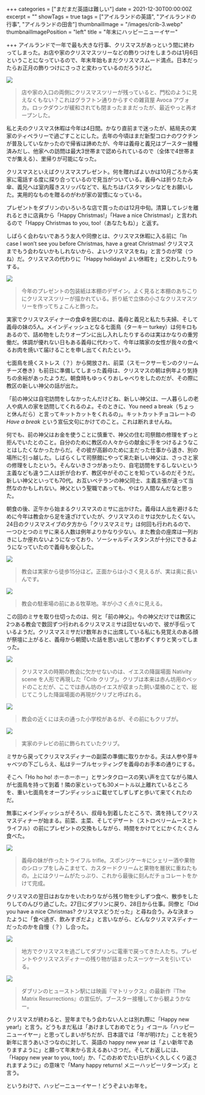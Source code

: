 +++
categories = ["まだまだ英語は難しい"]
date = 2021-12-30T00:00:00Z
excerpt = ""
showTags = true
tags = ["アイルランドの英語", "アイルランドの行事", "アイルランドの田舎"]
thumbnailImage = "/images/crib-3.webp"
thumbnailImagePosition = "left"
title = "年末にハッピーニューイヤー"

+++
アイルランドで一年で最も大きな行事、クリスマスがあっという間に終わってしまった。お店や家のクリスマスツリーなどの飾りつけをしまうのは1月6日ということになっているので、年末年始もまだクリスマスムード満点。日本だったらお正月の飾りつけにさっさと変わっているのだろうけど。

<!--more-->

![](/images/avoca-christmas.webp)

> 店や家の入口の両側にクリスマスツリーが残っていると、門松のように見えなくもない？これはグラフトン通りからすぐの雑貨屋 Avoca アヴォカ。ロックダウンが緩和されても閉まったままだったが、最近やっと再オープンした。

私と夫のクリスマス休暇は今年は4日間。かなり直前まで迷ったが、結局夫の実家のティペラリーで過ごすことにした。去年の今頃はまだ新型コロナのワクチンが普及していなかったので帰省は諦めたが、今年は義母と義兄はブースター接種済みだし、他家への訪問は最大3世帯まで認められているので（全体で4世帯までが集える）、里帰りが可能になった。

クリスマスといえばクリスマスプレゼント。何を贈ればよいかは10月ごろから実家に電話する度に探り合っているので見当がついている。義母へは折りたたみ傘、義兄へは室内履きスリッパなどで、私たちはパスタマシンなどをお願いした。実用的なものを贈るのがわが家の習慣になっている。

プレゼントをダブリンのいろいろな店で買ったのは12月中旬。清算してレジを離れるときに店員から「Happy Christmas!」「Have a nice Christmas!」と言われるので「Happy Christmas to you, too!（あなたもね）」と返す。

しばらく会わないであろう友人や同僚とは、クリスマス休暇に入る前に「In case I won’t see you before Christmas, have a great Christmas! クリスマスまでもう会わないかもしれないから、よいクリスマスをね」と言うのが常（つね）だ。クリスマスの代わりに「Happy holidays! よい休暇を」と交わしたりもする。

![](/images/christmas-gifts.webp)

> 今年のプレゼントの包装紙は本棚のデザイン。よく見ると本棚のあちこりにクリスマスツリーが描かれている。折り紙で立体の小さなクリスマスツリーを作ってちょこんと飾った。

実家でクリスマスディナーの食卓を囲むのは、義母と義兄と私たち夫婦、そして義母の妹の5人。メインディッシュとなる七面鳥（ターキー turkey）は何キロもあるので、詰め物をしたりオーブンに出し入れしたりするのは実はかなりの重労働だ。体調が優れない日もある義母に代わって、今年は隣家の女性が我々の食べるお肉を焼いて届けることを申し出てくれたという。

七面鳥を焼くストレス（？）から開放され、前菜（スモークサーモンのクリームチーズ巻き）も前日に準備してしまった義母は、クリスマスの朝は例年より気持ちの余裕があったようだ。朝食時もゆっくりおしゃべりをしたのだが、その際に教区の新しい神父の話が出た。

「前の神父は自宅訪問をしなかったんだけどね、新しい神父は、一人暮らしの老人や病人の家を訪問してくれるのよ。そのときに、You need a break（ちょっと休んだら）と言ってキットカットをくれるの」。キットカットチョコレートの _Have a break_ という宣伝文句にかけてのこと。これは断れませんね。

何でも、前の神父はお金を使うことに慎重で、神父の住む司祭館の修理をずっと拒んでいたとのこと。自分のために教区の人々からの献金に手をつけるようなことはしたくなかったからだ。その彼が高齢のために主だった仕事から退き、別の場所に引っ越した。しばらくして司祭館にやって来た新しい神父は、さっさと家の修理をしたという。そんないきさつがあったり、自宅訪問をするしないという主義なども違う二人は折が合わず、教区中がそのことを知っているのだそうだ。新しい神父といっても70代。お互いベテランの神父同士、主義主張が違って当然なのかもしれない。神父という聖職であっても、やはり人間なんだなと思った。

朝食の後、正午から始まるクリスマスのミサに出かけた。義母は人出を避けるために今年は教会から足を遠ざけていたが、クリスマスのミサは欠かしたくない。24日のクリスマスイブの夕方から「クリスマスミサ」は何回も行われるので、一つひとつのミサに来る人数は例年よりかなり少ない。また教会の座席は一列おきにしか座れないようになっており、ソーシャルディスタンスが十分にできるようになっていたので義母も安心した。

![](/images/inch-church.webp)

> 教会は実家から徒歩15分ほど。正面からは小さく見えるが、実は奥に長いんです。

![](/images/inch-church-2.webp)

> 教会の駐車場の前にある牧草地。羊が小さく点々に見える。

この回のミサを取り仕切ったのは、何と「前の神父」。今の神父だけでは教区に2つある教会で数回ずつ行われるクリスマスミサは回せないので、彼が手伝っているようだ。クリスマスミサだけ数年おきに出席している私にも見覚えのある顔が祭壇に上がると、義母から朝聞いた話を思い出して思わずくすりと笑ってしまった。

![](/images/crib-1.webp)

> クリスマスの時期の教会に欠かせないのは、イエスの降誕場面 Nativity scene を人形で再現した「Crib クリブ」。クリブは本来は赤ん坊用のベッドのことだが、ここでは赤ん坊のイエスが収まった飼い葉桶のことで、総じてこうした降誕場面の再現がクリブと呼ばれる。

![](/images/crib-2.webp)

> 教会の近くには夫の通った小学校があるが、その前にもクリブが。

![](/images/crib-3.webp)

> 実家のテレビの前に飾られていたクリブ。

ミサから戻ってクリスマスディナーの副菜の準備に取りかかる。夫は人参や芽キャベツの下ごしらえ、私はテーブルセッティングを義母のお手本の通りにする。

そこへ「Ho ho ho! ホーホーホー」とサンタクロースの笑い声を立てながら隣人が七面鳥を持って到着！隣の家といっても30メートル以上離れているところを、重い七面鳥をオーブンディッシュに載せてしずしずと歩いて来てくれたのだ。

無事にメインディッシュがそろい、叔母も到着したところで、満を持してクリスマスディナーが始まる。前菜、主菜、そしてデザート（ストロベリームースとトライフル）の前にプレゼントの交換もしながら、時間をかけてとにかくたくさん食べた。

![](/images/christmas-trifle.webp)

> 義母の妹が作ったトライフル trifle。スポンジケーキにシェリー酒や果物のシロップをしみこませて、カスタードクリームと果物を層状に重ねたもの。上にはクリームがたっぷり、これから最後に刻んだチョコレートをかけて完成。

クリスマスの翌日はおなかをいたわりながら残り物を少しずつ食べ、散歩をしたりしてのんびり過ごした。27日にダブリンに戻り、28日から仕事。同僚と「Did you have a nice Christmas? クリスマスどうだった」と尋ね合う。みな決まったように「食べ過ぎ、飲みすぎだよ」と言いながら、どんなクリスマスディナーだったのかを自慢（？）し合った。

![](/images/christmas-going-home.webp)

> 地方でクリスマスを過ごしてダブリンに電車で戻ってきた人たち。プレゼントやクリスマスディナーの残り物が詰まったスーツケースを引いている。

![](/images/heuston-station-matrix.webp)

> ダブリンのヒューストン駅には映画『マトリックス』の最新作『The Matrix Resurrections』の宣伝が。ブースター接種してから観ようかなー。

クリスマスが終わると、翌年までもう会わない人とは別れ際に「Happy new year!」と言う。どうもまだ私は「あけましておめでとう」イコール「ハッピーニューイヤー」と思ってしまいがちだが、日本語では「年が明けた」ことを祝う新年に言うあいさつなのに対して、英語の happy new year は「よい新年でありますように」と願って年末から言えるあいさつだ。そしてお返しには、「Happy new year to you, too!」か、「このおめでたい日がいく久しくくり返されますように」の意味で「Many happy returns! メニーハッピーリターンズ」と言う。

というわけで、ハッピーニューイヤー！どうぞよいお年を。